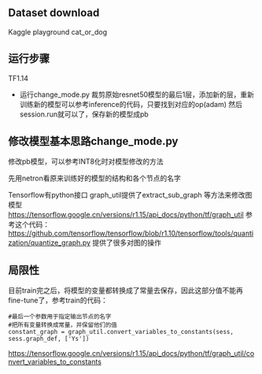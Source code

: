 ## Dataset download
Kaggle playground cat_or_dog

## 运行步骤
TF1.14
* 运行change_mode.py 裁剪原始resnet50模型的最后1层，添加新的层，重新训练新的模型可以参考inference的代码，只要找到对应的op(adam) 然后session.run就可以了，保存新的模型成pb

## 修改模型基本思路change_mode.py
修改pb模型，可以参考INT8化时对模型修改的方法

先用netron看原来训练好的模型的结构和各个节点的名字

Tensorflow有python接口
graph_util提供了extract_sub_graph 等方法来修改图模型
https://tensorflow.google.cn/versions/r1.15/api_docs/python/tf/graph_util
参考这个代码：
https://github.com/tensorflow/tensorflow/blob/r1.10/tensorflow/tools/quantization/quantize_graph.py
提供了很多对图的操作

## 局限性
目前train完之后，将模型的变量都转换成了常量去保存，因此这部分值不能再fine-tune了，参考train的代码：
```
#最后一个参数用于指定输出节点的名字
#把所有变量转换成常量，并保留他们的值
constant_graph = graph_util.convert_variables_to_constants(sess, sess.graph_def, ['Ys'])
```
https://tensorflow.google.cn/versions/r1.15/api_docs/python/tf/graph_util/convert_variables_to_constants
